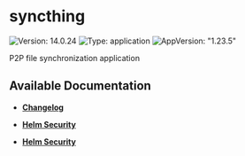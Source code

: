 # syncthing

![Version: 14.0.24](https://img.shields.io/badge/Version-14.0.24-informational?style=flat-square) ![Type: application](https://img.shields.io/badge/Type-application-informational?style=flat-square) ![AppVersion: "1.23.5"](https://img.shields.io/badge/AppVersion-"1.23.5"-informational?style=flat-square)

P2P file synchronization application

## Available Documentation

- [**Changelog**](CHANGELOG)

- [**Helm Security**](container-security)

- [**Helm Security**](helm-security)

